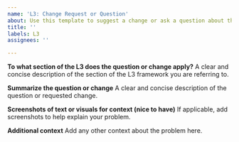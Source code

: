 ```yaml
---
name: 'L3: Change Request or Question'
about: Use this template to suggest a change or ask a question about the VA IT L3.
title: ''
labels: L3
assignees: ''

---
```


**To what section of the L3 does the question or change apply?**
A clear and concise description of the section of the L3 framework you are referring to.

**Summarize the question or change**
A clear and concise description of the question or requested change.

**Screenshots of text or visuals for context (nice to have)**
If applicable, add screenshots to help explain your problem.

**Additional context**
Add any other context about the problem here.
